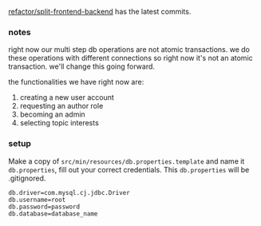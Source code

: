 [refactor/split-frontend-backend](https://github.com/Hakunok/CS157A-team-2/tree/refactor/split-frontend-backend) has the latest commits.

### notes

right now our multi step db operations are not atomic transactions. we do these operations with different connections so right now it's not an atomic transaction. we'll change this going forward.

the functionalities we have right now are:
1. creating a new user account
2. requesting an author role
3. becoming an admin
4. selecting topic interests


### setup
Make a copy of `src/min/resources/db.properties.template` and name it `db.properties`, fill out
your correct credentials. This `db.properties` will be .gitignored.

```properties
db.driver=com.mysql.cj.jdbc.Driver
db.username=root
db.password=password
db.database=database_name
```
